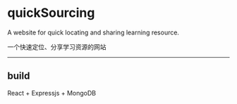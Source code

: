 # quickSourcing #

A website for quick locating and sharing learning resource.

一个快速定位、分享学习资源的网站
- - - -

## build ##

React + Expressjs + MongoDB
